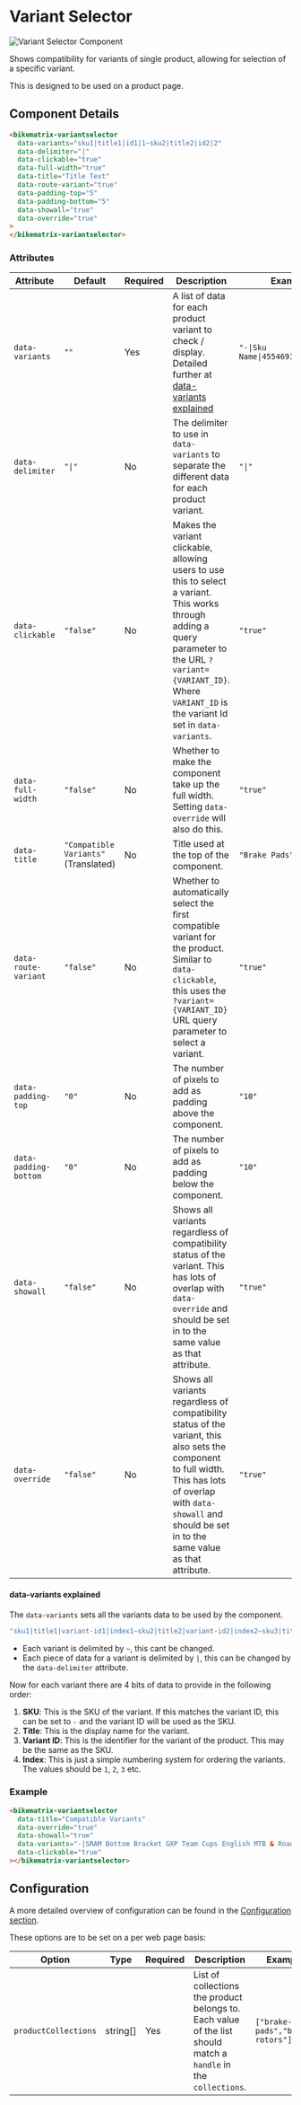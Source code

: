 # Variant Selector

<div className="image-wrapper">
  <img
    src="/img/web-components/variant-selector.png"
    alt="Variant Selector Component"
    className="image-with-border"
  />
</div>

Shows compatibility for variants of single product, allowing for selection of a specific variant.

This is designed to be used on a product page.

## Component Details

```html
<bikematrix-variantselector
  data-variants="sku1|title1|id1|1~sku2|title2|id2|2"
  data-delimiter="|"
  data-clickable="true"
  data-full-width="true"
  data-title="Title Text"
  data-route-variant="true"
  data-padding-top="5"
  data-padding-bottom="5"
  data-showall="true"
  data-override="true"
>
</bikematrix-variantselector>
```

### Attributes

| Attribute             | Default                              | Required | Description                                                                                                                                                                                                               | Example                            |
| --------------------- | ------------------------------------ | -------- | ------------------------------------------------------------------------------------------------------------------------------------------------------------------------------------------------------------------------- | ---------------------------------- |
| `data-variants`       | `""`                                 | Yes      | A list of data for each product variant to check / display. Detailed further at [data-variants explained](#data-variants-explained)                                                                                       | `"-\|Sku Name\|45546911891733\|1"` |
| `data-delimiter`      | `"\|"`                               | No       | The delimiter to use in `data-variants` to separate the different data for each product variant.                                                                                                                          | `"\|"`                             |
| `data-clickable`      | `"false"`                            | No       | Makes the variant clickable, allowing users to use this to select a variant. This works through adding a query parameter to the URL `?variant={VARIANT_ID}`. Where `VARIANT_ID` is the variant Id set in `data-variants`. | `"true"`                           |
| `data-full-width`     | `"false"`                            | No       | Whether to make the component take up the full width. Setting `data-override` will also do this.                                                                                                                          | `"true"`                           |
| `data-title`          | `"Compatible Variants"` (Translated) | No       | Title used at the top of the component.                                                                                                                                                                                   | `"Brake Pads"`                     |
| `data-route-variant`  | `"false"`                            | No       | Whether to automatically select the first compatible variant for the product. Similar to `data-clickable`, this uses the `?variant={VARIANT_ID}` URL query parameter to select a variant.                                 | `"true"`                           |
| `data-padding-top`    | `"0"`                                | No       | The number of pixels to add as padding above the component.                                                                                                                                                               | `"10"`                             |
| `data-padding-bottom` | `"0"`                                | No       | The number of pixels to add as padding below the component.                                                                                                                                                               | `"10"`                             |
| `data-showall`        | `"false"`                            | No       | Shows all variants regardless of compatibility status of the variant. This has lots of overlap with `data-override` and should be set in to the same value as that attribute.                                             | `"true"`                           |
| `data-override`       | `"false"`                            | No       | Shows all variants regardless of compatibility status of the variant, this also sets the component to full width. This has lots of overlap with `data-showall` and should be set in to the same value as that attribute.  | `"true"`                           |

#### data-variants explained

The `data-variants` sets all the variants data to be used by the component.

```javascript
"sku1|title1|variant-id1|index1~sku2|title2|variant-id2|index2~sku3|title3|variant-id3|index3";
```

- Each variant is delimited by `~`, this cant be changed.
- Each piece of data for a variant is delimited by `|`, this can be changed by the `data-delimiter` attribute.

Now for each variant there are 4 bits of data to provide in the following order:

1. **SKU**: This is the SKU of the variant. If this matches the variant ID, this can be set to `-` and the variant ID will be used as the SKU.
2. **Title**: This is the display name for the variant.
3. **Variant ID**: This is the identifier for the variant of the product. This may be the same as the SKU.
4. **Index**: This is just a simple numbering system for ordering the variants. The values should be `1`, `2`, `3` etc.

### Example

```html
<bikematrix-variantselector
  data-title="Compatible Variants"
  data-override="true"
  data-showall="true"
  data-variants="-|SRAM Bottom Bracket GXP Team Cups English MTB & Road 73 / 68|45546911891733|1~-|SRAM Bottom Bracket GXP Team Cups English 83|45546911990037|2~-|SRAM Bottom Bracket GXP Team Cups English 100 for GXP Fat Bike Crank|48195360456981|3"
  data-clickable="true"
></bikematrix-variantselector>
```

## Configuration

A more detailed overview of configuration can be found in the [Configuration section](/docs/configuration).

These options are to be set on a per web page basis:

| Option               | Type     | Required | Description                                                                                                      | Example                         |
| -------------------- | -------- | -------- | ---------------------------------------------------------------------------------------------------------------- | ------------------------------- |
| `productCollections` | string[] | Yes      | List of collections the product belongs to. Each value of the list should match a `handle` in the `collections`. | `["brake-pads","brake-rotors"]` |
